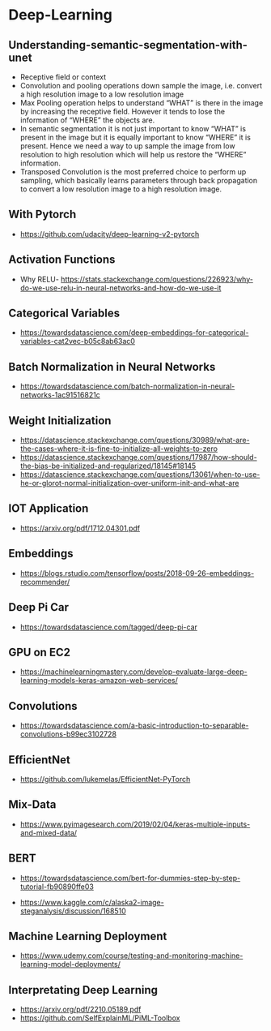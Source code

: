 # Deep-Learning

## Understanding-semantic-segmentation-with-unet

* Receptive field or context
* Convolution and pooling operations down sample the image, i.e. convert a high resolution image to a low resolution image
* Max Pooling operation helps to understand “WHAT” is there in the image by increasing the receptive field. However it tends to lose the information of “WHERE” the objects are.
* In semantic segmentation it is not just important to know “WHAT” is present in the image but it is equally important to know “WHERE” it is present. Hence we need a way to up sample the image from low resolution to high resolution which will help us restore the “WHERE” information.
* Transposed Convolution is the most preferred choice to perform up sampling, which basically learns parameters through back propagation to convert a low resolution image to a high resolution image.

## With Pytorch

* https://github.com/udacity/deep-learning-v2-pytorch


## Activation Functions

* Why RELU- https://stats.stackexchange.com/questions/226923/why-do-we-use-relu-in-neural-networks-and-how-do-we-use-it

## Categorical Variables

* https://towardsdatascience.com/deep-embeddings-for-categorical-variables-cat2vec-b05c8ab63ac0

## Batch Normalization in Neural Networks

* https://towardsdatascience.com/batch-normalization-in-neural-networks-1ac91516821c

## Weight Initialization

* https://datascience.stackexchange.com/questions/30989/what-are-the-cases-where-it-is-fine-to-initialize-all-weights-to-zero
* https://datascience.stackexchange.com/questions/17987/how-should-the-bias-be-initialized-and-regularized/18145#18145
* https://datascience.stackexchange.com/questions/13061/when-to-use-he-or-glorot-normal-initialization-over-uniform-init-and-what-are

## IOT Application
- https://arxiv.org/pdf/1712.04301.pdf

## Embeddings
- https://blogs.rstudio.com/tensorflow/posts/2018-09-26-embeddings-recommender/

## Deep Pi Car
- https://towardsdatascience.com/tagged/deep-pi-car

## GPU on EC2
- https://machinelearningmastery.com/develop-evaluate-large-deep-learning-models-keras-amazon-web-services/

## Convolutions
- https://towardsdatascience.com/a-basic-introduction-to-separable-convolutions-b99ec3102728

## EfficientNet
- https://github.com/lukemelas/EfficientNet-PyTorch

## Mix-Data
- https://www.pyimagesearch.com/2019/02/04/keras-multiple-inputs-and-mixed-data/

## BERT
- https://towardsdatascience.com/bert-for-dummies-step-by-step-tutorial-fb90890ffe03

- https://www.kaggle.com/c/alaska2-image-steganalysis/discussion/168510

## Machine Learning Deployment
- https://www.udemy.com/course/testing-and-monitoring-machine-learning-model-deployments/

## Interpretating Deep Learning
- https://arxiv.org/pdf/2210.05189.pdf
- https://github.com/SelfExplainML/PiML-Toolbox
